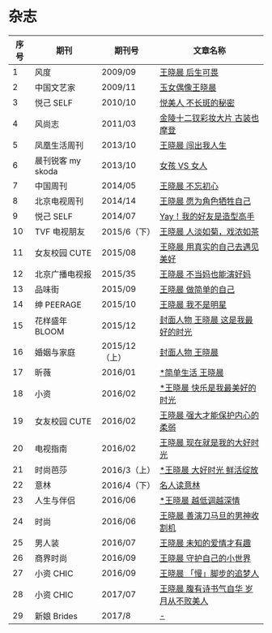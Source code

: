 # 杂志

序号 | 期刊            | 期刊号        | 文章名称
-- | ------------- | ---------- | -----------------------------------
1  | 风度            | 2009/09      | [王晓晨 后生可畏](001-2009-09.md)
2  | 中国文艺家       | 2009/11     | [玉女偶像王晓晨](002-2009-11.md)
3  | 悦己 SELF       | 2010/10     | [悦美人 不长斑的秘密](003-2010-10.md)
4  | 风尚志           | 2011/03     | [金陵十二钗彩妆大片 古装也摩登](004-2011-03.md)
5  | 凤凰生活周刊      | 2013/10    | [王晓晨 闯出我人生](005-2013-10.md)
6  | 晨刊锐客 my skoda | 2013/10    | [女孩 VS 女人](006-2013-10.md)
7  | 中国周刊          | 2014/05     | [王晓晨 不忘初心](007-2014-05.md)
8  | 北京电视周刊     |   2014/14     | [王晓晨 愿为角色牺牲自己](008-2014-14.md)
9  | 悦己 SELF        | 2014/07     | [Yay！我的好友是造型高手](009-2014-07.md)
10 | TVF 电视朋友      | 2015/6（下）| [王晓晨 人淡如菊，戏浓如茶](010-2015-06.md)
11 | 女友校园 CUTE     | 2015/08     | [王晓晨 用真实的自己去遇见美好](011-2015-08.md)
12 | 北京广播电视报     | 2015/35    | [王晓晨 不当妈也能演好妈](012-2015-35.md)
13 | 品味街          | 2015/09       | [王晓晨 做简单的自己](013-2015-09.md)
14 | 绅 PEERAGE       | 2015/10    | [王晓晨 我不是明星](014-2015-10.md)
15 | 花样盛年 BLOOM    | 2015/12    | [封面人物 王晓晨 这是我最好的时光](015-2015-12.md)
16 | 婚姻与家庭       | 2015/12（上） | [封面人物 王晓晨](016-2015-12.md)
17 | 昕薇            | 2016/01       | [*简单生活 王晓晨](017-2016-01.md)
18 | 小资            | 2016/02       | [*王晓晨 快乐是我最美好的时光](018-2016-02.md)
19 | 女友校园 CUTE     | 2016/02     | [王晓晨 强大才能保护内心的柔弱](019-2016-02.md)
20 | 电视指南          | 2016/02     | [王晓晨 现在就是我的大好时光](020-2016-02.md)
21 | 时尚芭莎          | 2016/3（上） | [*王晓晨 大好时光 鲜活绽放](021-2016-03.md)
22 | 意林            | 2016/4（下）   | [名人读意林](022-2016-04.md)
23 | 人生与伴侣       | 2016/06     | [*王晓晨 越低调越深情](023-2016-06.md)
24 | 时尚            | 2016/06     | [王晓晨 善演刀马旦的男神收割机](024-2016-06.md)
25 | 男人装          | 2016/07     | [王晓晨 未知的爱情才有趣](025-2016-07.md)
26 | 商界时尚        | 2016/09     |  [王晓晨 守护自己的小世界](026-2016-09.md)
27 | 小资 CHIC      | 2016/09     |  [王晓晨 「慢」脚步的追梦人](027-2016-09.md)
28 | 小资 CHIC      |2017/07      | [王晓晨 腹有诗书气自华 岁月从不败美人](028-2017-07.md)
29 | 新娘 Brides    |2017/8      |   [-](029-2017-08.md)
